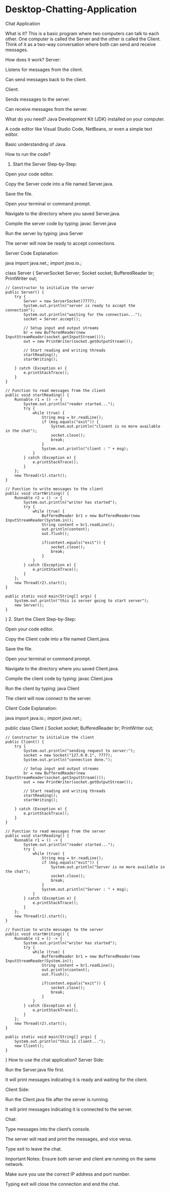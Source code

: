 # Desktop-Chatting-Application

Chat Application


What is it?
This is a basic program where two computers can talk to each other. One computer is called the Server and the other is called the Client. Think of it as a two-way conversation where both can send and receive messages.

How does it work?
Server:

Listens for messages from the client.

Can send messages back to the client.

Client:

Sends messages to the server.

Can receive messages from the server.

What do you need?
Java Development Kit (JDK) installed on your computer.

A code editor like Visual Studio Code, NetBeans, or even a simple text editor.

Basic understanding of Java.

How to run the code?
1. Start the Server
Step-by-Step:

Open your code editor.

Copy the Server code into a file named Server.java.

Save the file.

Open your terminal or command prompt.

Navigate to the directory where you saved Server.java.

Compile the server code by typing: javac Server.java

Run the server by typing: java Server

The server will now be ready to accept connections.

Server Code Explanation:

java
import java.net.*;
import java.io.*;

class Server {
    ServerSocket Server;
    Socket socket;
    BufferedReader br;
    PrintWriter out;

    // Constructor to initialize the server
    public Server() {
        try {
            Server = new ServerSocket(7777);
            System.out.println("server is ready to accept the connection");
            System.out.println("waiting for the connection...");
            socket = Server.accept();

            // Setup input and output streams
            br = new BufferedReader(new InputStreamReader(socket.getInputStream()));
            out = new PrintWriter(socket.getOutputStream());

            // Start reading and writing threads
            startReading();
            startWriting();

        } catch (Exception e) {
            e.printStackTrace();
        }
    }

    // Function to read messages from the client
    public void startReading() {
        Runnable r1 = () -> {
            System.out.println("reader started...");
            try {
                while (true) {
                    String msg = br.readLine();
                    if (msg.equals("exit")) {
                        System.out.println("clinent is no more available in the chat");
                        socket.close();
                        break;
                    }
                    System.out.println("client : " + msg);
                }
            } catch (Exception e) {
                e.printStackTrace();
            }
        };
        new Thread(r1).start();
    }

    // Function to write messages to the client
    public void startWriting() {
        Runnable r2 = () -> {
            System.out.println("writer has started");
            try {
                while (true) {
                    BufferedReader br1 = new BufferedReader(new InputStreamReader(System.in));
                    String content = br1.readLine();
                    out.println(content);
                    out.flush();
                    
                    if(content.equals("exit")) {
                        socket.close();
                        break;
                    }
                }
            } catch (Exception e) {
                e.printStackTrace();
            }
        };
        new Thread(r2).start();
    }

    public static void main(String[] args) {
        System.out.println("this is server going to start server");
        new Server();
    }
}
2. Start the Client
Step-by-Step:

Open your code editor.

Copy the Client code into a file named Client.java.

Save the file.

Open your terminal or command prompt.

Navigate to the directory where you saved Client.java.

Compile the client code by typing: javac Client.java

Run the client by typing: java Client

The client will now connect to the server.

Client Code Explanation:

java
import java.io.*;
import java.net.*;

public class Client {
    Socket socket;
    BufferedReader br;
    PrintWriter out;

    // Constructor to initialize the client
    public Client() {
        try {
            System.out.println("sending request to server:");
            socket = new Socket("127.0.0.1", 7777);
            System.out.println("connection done.");
            
            // Setup input and output streams
            br = new BufferedReader(new InputStreamReader(socket.getInputStream()));
            out = new PrintWriter(socket.getOutputStream());

            // Start reading and writing threads
            startReading();
            startWriting();

        } catch (Exception e) {
            e.printStackTrace();
        }
    }

    // Function to read messages from the server
    public void startReading() {
        Runnable r1 = () -> {
            System.out.println("reader started...");
            try {
                while (true) {
                    String msg = br.readLine();
                    if (msg.equals("exit")) {
                        System.out.println("Server is no more available in the chat");
                        socket.close();
                        break;
                    }
                    System.out.println("Server : " + msg);
                }
            } catch (Exception e) {
                e.printStackTrace();
            }
        };
        new Thread(r1).start();
    }

    // Function to write messages to the server
    public void startWriting() {
        Runnable r2 = () -> {
            System.out.println("writer has started");
            try {
                while (true) {
                    BufferedReader br1 = new BufferedReader(new InputStreamReader(System.in));
                    String content = br1.readLine();
                    out.println(content);
                    out.flush();

                    if(content.equals("exit")) {
                        socket.close();
                        break;
                    }
                }
            } catch (Exception e) {
                e.printStackTrace();
            }
        };
        new Thread(r2).start();
    }

    public static void main(String[] args) {
        System.out.println("this is client...");
        new Client();
    }
}
How to use the chat application?
Server Side:

Run the Server.java file first.

It will print messages indicating it is ready and waiting for the client.

Client Side:

Run the Client.java file after the server is running.

It will print messages indicating it is connected to the server.

Chat:

Type messages into the client’s console.

The server will read and print the messages, and vice versa.

Type exit to leave the chat.

Important Notes:
Ensure both server and client are running on the same network.

Make sure you use the correct IP address and port number.

Typing exit will close the connection and end the chat.
